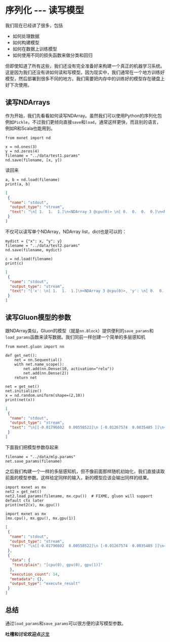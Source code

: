 # 序列化 --- 读写模型

我们现在已经讲了很多，包括

- 如何处理数据
- 如何构建模型
- 如何在数据上训练模型
- 如何使用不同的损失函数来做分类和回归

但即使知道了所有这些，我们还没有完全准备好来构建一个真正的机器学习系统。这是因为我们还没有讲如何读和写模型。因为现实中，我们通常在一个地方训练好模型，然后部署到很多不同的地方。我们需要把内存中的训练好的模型存在硬盘上好下次使用。

## 读写NDArrays

作为开始，我们先看看如何读写NDArray。虽然我们可以使用Python的序列化包例如`Pickle`，不过我们更倾向直接`save`和`load`，通常这样更快，而且别的语言，例如R和Scala也能用到。

```{.python .input  n=2}
from mxnet import nd

x = nd.ones(3)
y = nd.zeros(4)
filename = "../data/test1.params"
nd.save(filename, [x, y])
```

读回来

```{.python .input  n=3}
a, b = nd.load(filename)
print(a, b)
```

```{.json .output n=3}
[
 {
  "name": "stdout",
  "output_type": "stream",
  "text": "\n[ 1.  1.  1.]\n<NDArray 3 @cpu(0)> \n[ 0.  0.  0.  0.]\n<NDArray 4 @cpu(0)>\n"
 }
]
```

不仅可以读写单个NDArray，NDArray list，dict也是可以的：

```{.python .input  n=4}
mydict = {"x": x, "y": y}
filename = "../data/test2.params"
nd.save(filename, mydict)
```

```{.python .input  n=5}
c = nd.load(filename)
print(c)
```

```{.json .output n=5}
[
 {
  "name": "stdout",
  "output_type": "stream",
  "text": "{'x': \n[ 1.  1.  1.]\n<NDArray 3 @cpu(0)>, 'y': \n[ 0.  0.  0.  0.]\n<NDArray 4 @cpu(0)>}\n"
 }
]
```

## 读写Gluon模型的参数

跟NDArray类似，Gluon的模型（就是`nn.Block`）提供便利的`save_params`和`load_params`函数来读写数据。我们同前一样创建一个简单的多层感知机

```{.python .input  n=6}
from mxnet.gluon import nn

def get_net():
    net = nn.Sequential()
    with net.name_scope():
        net.add(nn.Dense(10, activation="relu"))
        net.add(nn.Dense(2))
    return net

net = get_net()
net.initialize()
x = nd.random.uniform(shape=(2,10))
print(net(x))
```

```{.json .output n=6}
[
 {
  "name": "stdout",
  "output_type": "stream",
  "text": "\n[[-0.01796602  0.00558522]\n [-0.01267574  0.0035485 ]]\n<NDArray 2x2 @cpu(0)>\n"
 }
]
```

下面我们把模型参数存起来

```{.python .input  n=7}
filename = "../data/mlp.params"
net.save_params(filename)
```

之后我们构建一个一样的多层感知机，但不像前面那样随机初始化，我们直接读取前面的模型参数。这样给定同样的输入，新的模型应该会输出同样的结果。

```{.python .input  n=14}
import mxnet as mx
net2 = get_net()
net2.load_params(filename, mx.cpu())  # FIXME, gluon will support default ctx later 
print(net2(x), mx.gpu())

import mxnet as mx
[mx.cpu(), mx.gpu(), mx.gpu(1)]
```

```{.json .output n=14}
[
 {
  "name": "stdout",
  "output_type": "stream",
  "text": "\n[[-0.01796602  0.00558522]\n [-0.01267574  0.0035485 ]]\n<NDArray 2x2 @cpu(0)> gpu(0)\n"
 },
 {
  "data": {
   "text/plain": "[cpu(0), gpu(0), gpu(1)]"
  },
  "execution_count": 14,
  "metadata": {},
  "output_type": "execute_result"
 }
]
```

## 总结

通过`load_params`和`save_params`可以很方便的读写模型参数。

**吐槽和讨论欢迎点**[这里](https://discuss.gluon.ai/t/topic/1255)
